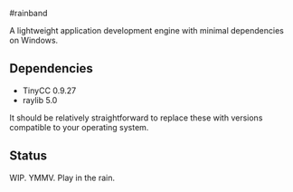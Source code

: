 #rainband

A lightweight application development engine with minimal dependencies on Windows.

## Dependencies
- TinyCC 0.9.27
- raylib 5.0

It should be relatively straightforward to replace these with versions compatible to your operating system.

## Status

WIP. YMMV. Play in the rain.